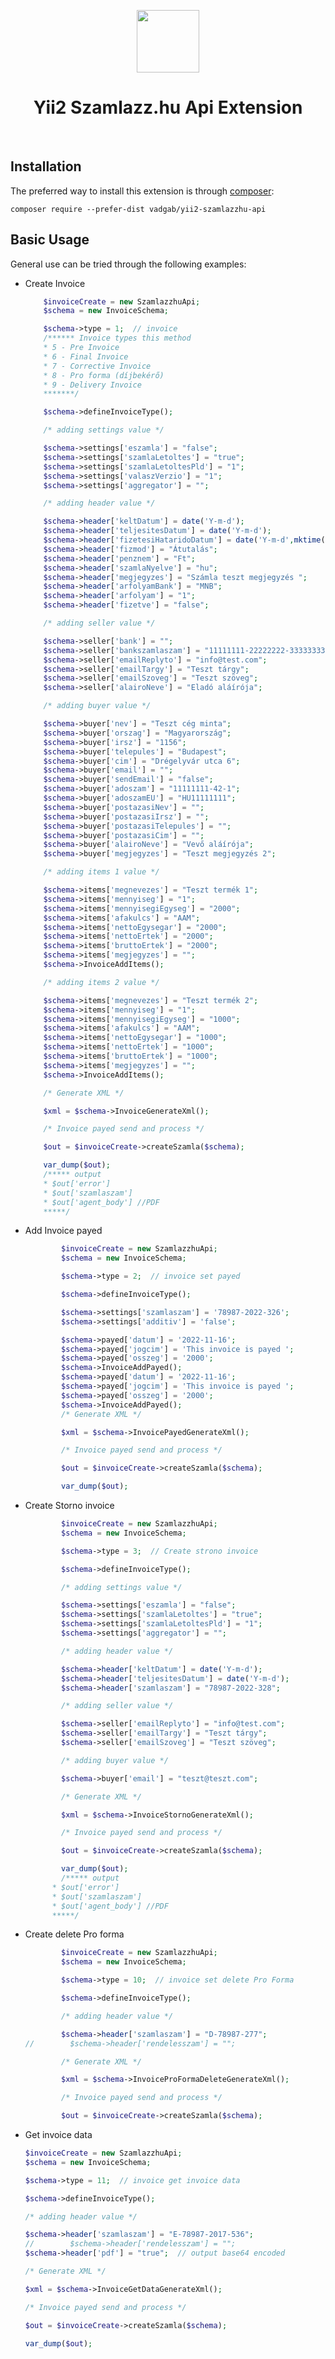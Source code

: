 <p align="center">
    <a href="https://github.com/yiisoft" target="_blank">
        <img src="https://avatars0.githubusercontent.com/u/993323" height="100px">
    </a>
    <h1 align="center">Yii2 Szamlazz.hu Api Extension</h1>
    <br>
</p>




Installation
------------

The preferred way to install this extension is through [composer](http://getcomposer.org/download/):

```
composer require --prefer-dist vadgab/yii2-szamlazzhu-api
```

Basic Usage
-----------

General use can be tried through the following examples:

- Create Invoice

	```php
        $invoiceCreate = new SzamlazzhuApi;
        $schema = new InvoiceSchema;
	
        $schema->type = 1;  // invoice
		/****** Invoice types this method 
		* 5 - Pre Invoice
		* 6 - Final Invoice
		* 7 - Corrective Invoice 
		* 8 - Pro forma (díjbekérő)
		* 9 - Delivery Invoice
		*******/
	
        $schema->defineInvoiceType();
	
        /* adding settings value */
	
        $schema->settings['eszamla'] = "false";
        $schema->settings['szamlaLetoltes'] = "true";
        $schema->settings['szamlaLetoltesPld'] = "1";
        $schema->settings['valaszVerzio'] = "1";
        $schema->settings['aggregator'] = "";
	
        /* adding header value */
	
        $schema->header['keltDatum'] = date('Y-m-d');
        $schema->header['teljesitesDatum'] = date('Y-m-d');
        $schema->header['fizetesiHataridoDatum'] = date('Y-m-d',mktime(0,0,0,date('m'),date('d')+8,date('Y')));
        $schema->header['fizmod'] = "Átutalás";
        $schema->header['penznem'] = "Ft";
        $schema->header['szamlaNyelve'] = "hu";
        $schema->header['megjegyzes'] = "Számla teszt megjegyzés ";
        $schema->header['arfolyamBank'] = "MNB";
        $schema->header['arfolyam'] = "1";
        $schema->header['fizetve'] = "false";
	
        /* adding seller value */
	
        $schema->seller['bank'] = "";
        $schema->seller['bankszamlaszam'] = "11111111-22222222-33333333";
        $schema->seller['emailReplyto'] = "info@test.com";
        $schema->seller['emailTargy'] = "Teszt tárgy";
        $schema->seller['emailSzoveg'] = "Teszt szöveg";
        $schema->seller['alairoNeve'] = "Eladó aláírója";
	
        /* adding buyer value */
	
        $schema->buyer['nev'] = "Teszt cég minta";
        $schema->buyer['orszag'] = "Magyarország";
        $schema->buyer['irsz'] = "1156";
        $schema->buyer['telepules'] = "Budapest";
        $schema->buyer['cim'] = "Drégelyvár utca 6";
        $schema->buyer['email'] = "";
        $schema->buyer['sendEmail'] = "false";
        $schema->buyer['adoszam'] = "11111111-42-1";
        $schema->buyer['adoszamEU'] = "HU11111111";
        $schema->buyer['postazasiNev'] = "";
        $schema->buyer['postazasiIrsz'] = "";
        $schema->buyer['postazasiTelepules'] = "";
        $schema->buyer['postazasiCim'] = "";
        $schema->buyer['alairoNeve'] = "Vevő aláírója";
        $schema->buyer['megjegyzes'] = "Teszt megjegyzés 2";
	
        /* adding items 1 value */
	
        $schema->items['megnevezes'] = "Teszt termék 1";
        $schema->items['mennyiseg'] = "1";
        $schema->items['mennyisegiEgyseg'] = "2000";
        $schema->items['afakulcs'] = "AAM";
        $schema->items['nettoEgysegar'] = "2000";
        $schema->items['nettoErtek'] = "2000";
        $schema->items['bruttoErtek'] = "2000";
        $schema->items['megjegyzes'] = "";
        $schema->InvoiceAddItems();
	
        /* adding items 2 value */
	
        $schema->items['megnevezes'] = "Teszt termék 2";
        $schema->items['mennyiseg'] = "1";
        $schema->items['mennyisegiEgyseg'] = "1000";
        $schema->items['afakulcs'] = "AAM";
        $schema->items['nettoEgysegar'] = "1000";
        $schema->items['nettoErtek'] = "1000";
        $schema->items['bruttoErtek'] = "1000";
        $schema->items['megjegyzes'] = "";
        $schema->InvoiceAddItems();
	
        /* Generate XML */
	
        $xml = $schema->InvoiceGenerateXml();
	
        /* Invoice payed send and process */
	
        $out = $invoiceCreate->createSzamla($schema);
	
        var_dump($out);
		/***** output 
		* $out['error']
		* $out['szamlaszam']
		* $out['agent_body'] //PDF
		*****/


- Add Invoice payed

  ```php
          $invoiceCreate = new SzamlazzhuApi;
          $schema = new InvoiceSchema;
  
          $schema->type = 2;  // invoice set payed
  
          $schema->defineInvoiceType();
  
          $schema->settings['szamlaszam'] = '78987-2022-326';
          $schema->settings['additiv'] = 'false';
  
          $schema->payed['datum'] = '2022-11-16';
          $schema->payed['jogcim'] = 'This invoice is payed ';
          $schema->payed['osszeg'] = '2000';
          $schema->InvoiceAddPayed();
          $schema->payed['datum'] = '2022-11-16';
          $schema->payed['jogcim'] = 'This invoice is payed ';
          $schema->payed['osszeg'] = '2000';
          $schema->InvoiceAddPayed();
          /* Generate XML */
  
          $xml = $schema->InvoicePayedGenerateXml();
  
          /* Invoice payed send and process */
  
          $out = $invoiceCreate->createSzamla($schema);
  
          var_dump($out);
  ```


- Create Storno invoice

  ```php
          $invoiceCreate = new SzamlazzhuApi;
          $schema = new InvoiceSchema;
  
          $schema->type = 3;  // Create strono invoice 
  
          $schema->defineInvoiceType();
  
          /* adding settings value */
  
          $schema->settings['eszamla'] = "false";
          $schema->settings['szamlaLetoltes'] = "true";
          $schema->settings['szamlaLetoltesPld'] = "1";
          $schema->settings['aggregator'] = "";
  
          /* adding header value */
  
          $schema->header['keltDatum'] = date('Y-m-d');
          $schema->header['teljesitesDatum'] = date('Y-m-d');
          $schema->header['szamlaszam'] = "78987-2022-328";
  
          /* adding seller value */
  
          $schema->seller['emailReplyto'] = "info@test.com";
          $schema->seller['emailTargy'] = "Teszt tárgy";
          $schema->seller['emailSzoveg'] = "Teszt szöveg";
  
          /* adding buyer value */
  
          $schema->buyer['email'] = "teszt@teszt.com";
  
          /* Generate XML */
  
          $xml = $schema->InvoiceStornoGenerateXml();
  
          /* Invoice payed send and process */
  
          $out = $invoiceCreate->createSzamla($schema);
  
          var_dump($out);
          /***** output 
  		* $out['error']
  		* $out['szamlaszam']
  		* $out['agent_body'] //PDF
  		*****/
  ```

- Create delete Pro forma 

  ```php
          $invoiceCreate = new SzamlazzhuApi;
          $schema = new InvoiceSchema;
  
          $schema->type = 10;  // invoice set delete Pro Forma
  
          $schema->defineInvoiceType();
  
          /* adding header value */
  
          $schema->header['szamlaszam'] = "D-78987-277";
  //        $schema->header['rendelesszam'] = "";
  
          /* Generate XML */
  
          $xml = $schema->InvoiceProFormaDeleteGenerateXml();
  
          /* Invoice payed send and process */
  
          $out = $invoiceCreate->createSzamla($schema);
  
  ```

- Get invoice data

  ```php
  $invoiceCreate = new SzamlazzhuApi;
  $schema = new InvoiceSchema;
  
  $schema->type = 11;  // invoice get invoice data
  
  $schema->defineInvoiceType();
  
  /* adding header value */
  
  $schema->header['szamlaszam'] = "E-78987-2017-536";
  //        $schema->header['rendelesszam'] = "";
  $schema->header['pdf'] = "true";  // output base64 encoded
  
  /* Generate XML */
  
  $xml = $schema->InvoiceGetDataGenerateXml();
  
  /* Invoice payed send and process */
  
  $out = $invoiceCreate->createSzamla($schema);
  
  var_dump($out);
  ```

